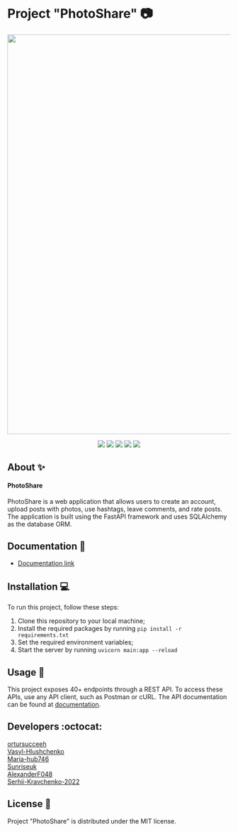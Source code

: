 # Project "PhotoShare" 📷

<p align="center">
      <img src="https://i.pinimg.com/originals/f6/c1/8e/f6c18ef155b51a6aa722115946f9a142.png" width="900">
</p>

<p align="center">
   <img src="https://img.shields.io/badge/Language-Python-9cf">
   <img src="https://img.shields.io/badge/FastAPI-0.95.1-brightgreen">
   <img src="https://img.shields.io/badge/SQLAlchemy-2.0-orange">
   <img src="https://img.shields.io/badge/Pytest-7.3.0-informational">
   <img src="https://img.shields.io/badge/License-MIT-yellow">
</p>

## About ✨

#### PhotoShare 
PhotoShare is a web application that allows users to create an account, upload posts with photos, use hashtags, leave comments, and rate posts. The application is built using the FastAPI framework and uses SQLAlchemy as the database ORM.

## Documentation 📗
 - [Documentation link](https://ortursucceeh.github.io/Project-PhotoShare/)


## Installation 💻
To run this project, follow these steps:

1. Clone this repository to your local machine;
2. Install the required packages by running ```pip install -r requirements.txt```
3. Set the required environment variables;
4. Start the server by running ```uvicorn main:app --reload```


## Usage 💠
This project exposes 40+ endpoints through a REST API. To access these APIs, use any API client, such as Postman or cURL. The API documentation can be found at [documentation](https://ortursucceeh.github.io/Project-PhotoShare/).


## Developers :octocat:

<div align="">
  <a href="https://github.com/ortursucceeh">ortursucceeh</a><br>
  <a href="https://github.com/Vasyl-Hlushchenko">Vasyl-Hlushchenko</a><br>
  <a href="https://github.com/Maria-hub746">Maria-hub746</a><br>
  <a href="https://github.com/Sunriseuk">Sunriseuk</a><br>
  <a href="https://github.com/AlexanderF048">AlexanderF048</a><br>
  <a href="https://github.com/Serhii-Kravchenko-2022">Serhii-Kravchenko-2022</a><br>
</div>


## License 🔱
Project "PhotoShare" is distributed under the MIT license.

